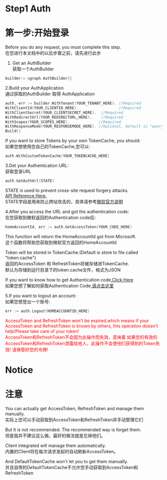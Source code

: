 # Step1 Auth

# 第一步:开始登录

Before you do any request, you must complete this step.   
在您进行本文档中的以后步骤之前，请先进行此步

1. Get an AuthBuilder   
   获取一个AuthBuilder

```go
builder:= &graph.AuthBuilder{}
```

2.Build your AuthApplication   
通过获取的AuthBuilder 取得 AuthApplication

```go
auth, err := builder.WithTenant(YOUR_TENANT_HERE). //Required
WithClientId(YOUR_CLIENTID_HERE).                  //Required
WithClientSecret(YOUR_CLIENTSECRET_HERE).  //Required
WithRedirectUrl(YOUR_REDIRECTURL_HERE).    //Required
WithScopes(YOUR_SCOPES_HERE).             //Required
WithResponseMode(YOUR_RESPONSEMODE_HERE). //Optional, default is "query"
Build()
```

If you want to store Tokens by your own TokenCache, you should:   
如果您想使用您自己的TokenCache,您可以:

```go
auth.WithCustomTokenCache(YOUR_TOKENCACHE_HERE)
```

3.Get your Authentication URL:   
获取登录URL

```go
auth.GetAuthUrl(STATE)
```

STATE is used to prevent cross-site request forgery attacks.   
[API Reference Here.](https://docs.microsoft.com/en-us/graph/auth-v2-user?context=graph%2Fapi%2F1.0&view=graph-rest-1.0#authorization-request)   
STATE字段是用来防止跨站攻击的，具体请参考[微软官方说明](https://docs.microsoft.com/en-us/graph/auth-v2-user?context=graph%2Fapi%2F1.0&view=graph-rest-1.0#authorization-request)

4.After you access the URL and got the authentication code:   
在您获取到微软返回的Authentication code后:

```go
homeAccountId, err := auth.GetAccessToken(YOUR_CODE_HERE)
```

This function will return the HomeAccountId got from Microsoft.   
这个函数将帮助您获取到微软官方返回的HomeAccountId

Token will be stored in TokenCache.(Default is store to file called "token.cache")   
返回的AccessToken 和 RefreshToken将被存储进TokenCache.   
默认为存储到运行目录下的token.cache文件，格式为JSON

If you want to know how to get Authentication
code,[Click Here](https://docs.microsoft.com/en-us/graph/auth-v2-user?context=graph%2Fapi%2F1.0&view=graph-rest-1.0#authorization-response)   
如果您想了解如何获取Authentication
Code,[请点击这里](https://docs.microsoft.com/en-us/graph/auth-v2-user?context=graph%2Fapi%2F1.0&view=graph-rest-1.0#authorization-response)

5.If you want to logout an account:   
如果您想登出一个账号:

```go
err := auth.Logout(HOMEACCOUNTID_HERE)
```   

<font color="red">AccessToken and RefreshToken won't be expired,which means if your AccessToken and RefreshToken is
known by others, this operation doesn't help!Please take care of your token!</font>   
<font color="red">AccessToken和RefreshToken不会因为此操作而失效，意味着 如果您的有效的AccessToken和RefreshToken泄露给他人，此操作不会使他们获得到的Token失效!
请保管好您的令牌!</font>

# Notice

# 注意

You can actually get AccessToken, RefreshToken and manage them manually.   
实际上您可以手动获取到AccessToken和RefreshToken并手动管理它们

But It is not recommended. The recommended way is forget them.   
但是我并不建议这么做。最好的做法就是忘掉他们。

Client integrated will manage them automatically.   
内置的Client将在每次请求发起时自动刷新AccessToken。

And DefaultTokenCache won't let you to get them manually.   
并且自带的DefaultTokenCache不允许您手动获取到AccessToken和RefreshToken


